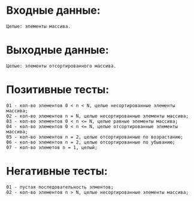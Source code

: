 #  Входные данные:

```
Целые: элементы массива.
```

#  Выходные данные:

```
Целые: элементы отсортированного массива.
```

#  Позитивные тесты:

```
01 - кол-во элементов 0 < n < N, целые несортированные элементы массива;
02 - кол-во элементов n = N, целые несортированные элементы массива;
03 - кол-во элементов 0 < n <= N, целые равные элементы массива; 
04 - кол-во элементов 0 < n <= N, целые отсортированные элементы массива;
05 - кол-во элементов n = 2, целые отсортированные по возрастанию;
06 - кол-во элементов n = 2, целые отсортированные по убыванию;
07 - кол-во элеметов n = 1, целый;

```

#  Негативные тесты:


```
01 - пустая последовательность элментов;
02 - кол-во элементов n > N, целые несортированные элементы массива;

```
